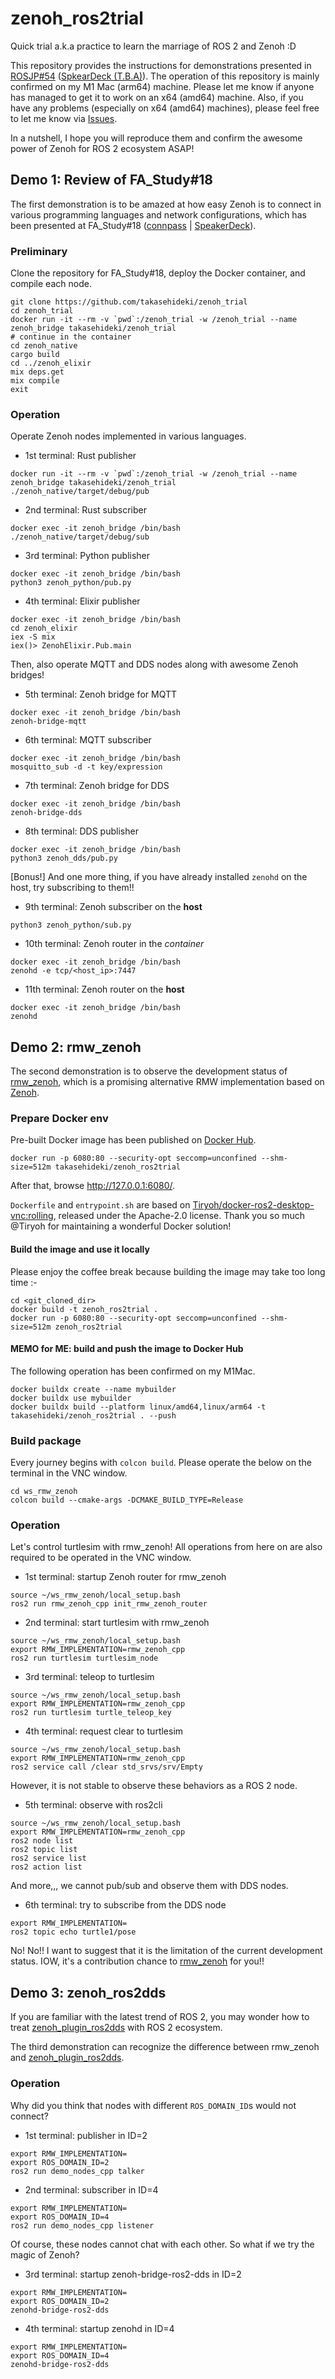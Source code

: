 # zenoh_ros2trial

Quick trial a.k.a practice to learn the marriage of ROS 2 and Zenoh :D

This repository provides the instructions for demonstrations presented in [ROSJP#54](https://rosjp.connpass.com/event/304753/) ([SpkearDeck (T.B.A)](https://speakerdeck.com/takasehideki/)).
The operation of this repository is mainly confirmed on my M1 Mac (arm64) machine.
Please let me know if anyone has managed to get it to work on an x64 (amd64) machine.
Also, if you have any problems (especially on x64 (amd64) machines), please feel free to let me know via [Issues](https://github.com/takasehideki/zenoh_trial/issues).

In a nutshell, I hope you will reproduce them and confirm the awesome power of Zenoh for ROS 2 ecosystem ASAP!

## Demo 1: Review of FA_Study#18

The first demonstration is to be amazed at how easy Zenoh is to connect in various programming languages and network configurations, which has been presented at FA_Study#18 ([connpass](https://fa-study.connpass.com/event/301303/) | [SpeakerDeck](https://speakerdeck.com/takasehideki/nansikairoirotunagaruzenohnoshao-jie)).

### Preliminary

Clone the repository for FA_Study#18, deploy the Docker container, and compile each node. 

```
git clone https://github.com/takasehideki/zenoh_trial
cd zenoh_trial
docker run -it --rm -v `pwd`:/zenoh_trial -w /zenoh_trial --name zenoh_bridge takasehideki/zenoh_trial
# continue in the container
cd zenoh_native
cargo build
cd ../zenoh_elixir
mix deps.get
mix compile
exit
```

### Operation

Operate Zenoh nodes implemented in various languages.

- 1st terminal: Rust publisher
```
docker run -it --rm -v `pwd`:/zenoh_trial -w /zenoh_trial --name zenoh_bridge takasehideki/zenoh_trial
./zenoh_native/target/debug/pub
```
- 2nd terminal: Rust subscriber
```
docker exec -it zenoh_bridge /bin/bash
./zenoh_native/target/debug/sub
```
- 3rd terminal: Python publisher
```
docker exec -it zenoh_bridge /bin/bash
python3 zenoh_python/pub.py
```
- 4th terminal: Elixir publisher
```
docker exec -it zenoh_bridge /bin/bash
cd zenoh_elixir
iex -S mix
iex()> ZenohElixir.Pub.main
```

Then, also operate MQTT and DDS nodes along with awesome Zenoh bridges!

- 5th terminal: Zenoh bridge for MQTT
```
docker exec -it zenoh_bridge /bin/bash
zenoh-bridge-mqtt
```
- 6th terminal: MQTT subscriber
```
docker exec -it zenoh_bridge /bin/bash
mosquitto_sub -d -t key/expression
```
- 7th terminal: Zenoh bridge for DDS
```
docker exec -it zenoh_bridge /bin/bash
zenoh-bridge-dds
```
- 8th terminal: DDS publisher
```
docker exec -it zenoh_bridge /bin/bash
python3 zenoh_dds/pub.py
```

[Bonus!] And one more thing, if you have already installed `zenohd` on the host, try subscribing to them!!

- 9th terminal: Zenoh subscriber on the **host**
```
python3 zenoh_python/sub.py
```
- 10th terminal: Zenoh router in the _container_
```
docker exec -it zenoh_bridge /bin/bash
zenohd -e tcp/<host_ip>:7447
```
- 11th terminal: Zenoh router on the **host**
```
docker exec -it zenoh_bridge /bin/bash
zenohd
```

## Demo 2: rmw_zenoh

The second demonstration is to observe the development status of [rmw_zenoh](https://github.com/ros2/rmw_zenoh), which is a promising alternative RMW implementation based on [Zenoh](https://zenoh.io/).

### Prepare Docker env

Pre-built Docker image has been published on [Docker Hub](https://hub.docker.com/repository/docker/takasehideki/zenoh_ros2trial).


```
docker run -p 6080:80 --security-opt seccomp=unconfined --shm-size=512m takasehideki/zenoh_ros2trial
```

After that, browse http://127.0.0.1:6080/.

`Dockerfile` and `entrypoint.sh` are based on [Tiryoh/docker-ros2-desktop-vnc:rolling](https://github.com/Tiryoh/docker-ros2-desktop-vnc/blob/master/rolling/), released under the Apache-2.0 license.
Thank you so much @Tiryoh for maintaining a wonderful Docker solution!

#### Build the image and use it locally

Please enjoy the coffee break because building the image may take too long time :-

```
cd <git_cloned_dir>
docker build -t zenoh_ros2trial .
docker run -p 6080:80 --security-opt seccomp=unconfined --shm-size=512m zenoh_ros2trial
```

#### MEMO for ME: build and push the image to Docker Hub

The following operation has been confirmed on my M1Mac.

```
docker buildx create --name mybuilder
docker buildx use mybuilder
docker buildx build --platform linux/amd64,linux/arm64 -t takasehideki/zenoh_ros2trial . --push
```

### Build package

Every journey begins with `colcon build`.
Please operate the below on the terminal in the VNC window.

```
cd ws_rmw_zenoh
colcon build --cmake-args -DCMAKE_BUILD_TYPE=Release
```

### Operation

Let's control turtlesim with rmw_zenoh!
All operations from here on are also required to be operated in the VNC window.

- 1st terminal: startup Zenoh router for rmw_zenoh
```
source ~/ws_rmw_zenoh/local_setup.bash
ros2 run rmw_zenoh_cpp init_rmw_zenoh_router
```
- 2nd terminal: start turtlesim with rmw_zenoh
```
source ~/ws_rmw_zenoh/local_setup.bash
export RMW_IMPLEMENTATION=rmw_zenoh_cpp
ros2 run turtlesim turtlesim_node
```
- 3rd terminal: teleop to turtlesim
```
source ~/ws_rmw_zenoh/local_setup.bash
export RMW_IMPLEMENTATION=rmw_zenoh_cpp
ros2 run turtlesim turtle_teleop_key
```
- 4th terminal: request clear to turtlesim
```
source ~/ws_rmw_zenoh/local_setup.bash
export RMW_IMPLEMENTATION=rmw_zenoh_cpp
ros2 service call /clear std_srvs/srv/Empty
```

However, it is not stable to observe these behaviors as a ROS 2 node.

- 5th terminal: observe with ros2cli
```
source ~/ws_rmw_zenoh/local_setup.bash
export RMW_IMPLEMENTATION=rmw_zenoh_cpp
ros2 node list
ros2 topic list
ros2 service list
ros2 action list
```

And more,,, we cannot pub/sub and observe them with DDS nodes.

- 6th terminal: try to subscribe from the DDS node
```
export RMW_IMPLEMENTATION=
ros2 topic echo turtle1/pose
```

No! No!!
I want to suggest that it is the limitation of the current development status.
IOW, it's a contribution chance to [rmw_zenoh](https://github.com/ros2/rmw_zenoh) for you!!

## Demo 3: zenoh_ros2dds

If you are familiar with the latest trend of ROS 2, you may wonder how to treat [zenoh_plugin_ros2dds](https://github.com/eclipse-zenoh/zenoh-plugin-ros2dds/) with ROS 2 ecosystem.

The third demonstration can recognize the difference between rmw_zenoh and [zenoh_plugin_ros2dds](https://github.com/eclipse-zenoh/zenoh-plugin-ros2dds/).

### Operation

Why did you think that nodes with different `ROS_DOMAIN_ID`s would not connect?

- 1st terminal: publisher in ID=2
```
export RMW_IMPLEMENTATION=
export ROS_DOMAIN_ID=2
ros2 run demo_nodes_cpp talker
```
- 2nd terminal: subscriber in ID=4
```
export RMW_IMPLEMENTATION=
export ROS_DOMAIN_ID=4
ros2 run demo_nodes_cpp listener
```

Of course, these nodes cannot chat with each other.
So what if we try the magic of Zenoh?

- 3rd terminal: startup zenoh-bridge-ros2-dds in ID=2
```
export RMW_IMPLEMENTATION=
export ROS_DOMAIN_ID=2
zenohd-bridge-ros2-dds
```
- 4th terminal: startup zenohd in ID=4
```
export RMW_IMPLEMENTATION=
export ROS_DOMAIN_ID=4
zenohd-bridge-ros2-dds
```
